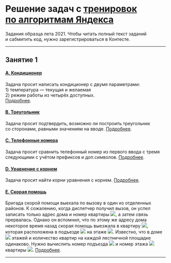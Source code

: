 # Решение задач с [тренировок по алгоритмам Яндекса](https://yandex.ru/yaintern/algorithm-training)
Задания образца лета 2021. Чтобы читать полный текст заданий и сабмитить код, нужно зарегистрироваться в Контесте.

---

## Занятие 1
#### [A. Кондиционер](/01a.py)
Задача просит написать кондиционер с двумя параметрами:  
1) температура — текущая и желаемая  
2) режим работы из четырёх доступных.  
[Подробнее](https://contest.yandex.ru/contest/27393/problems/A/).


#### [B. Треугольник](/01b.py)
Задача просит подтвердить, возможно ли построить треугольник со сторонами, равными значениям на вводе. [Подробнее](https://contest.yandex.ru/contest/27393/problems/B/). 


#### [C. Телефонные номера](/01c.py)
Задача просит сравнить телефонный номер из первого ввода с тремя следующими с учётом префиксов и доп.символов. [Подробнее](https://contest.yandex.ru/contest/27393/problems/C/).


#### [D. Уравнение с корнем](/01d.py)
Задача просит найти корни уравнения с корнем. [Подробнее](https://contest.yandex.ru/contest/27393/problems/D/).


#### [E. Скорая помощь](/01e.py)
Бригада скорой помощи выехала по вызову в один из отделенных районов. К сожалению, когда диспетчер получил вызов, он успел записать только адрес дома и номер квартиры <img src="https://render.githubusercontent.com/render/math?math=K_1">, а затем связь прервалась. Однако он вспомнил, что по этому же адресу дома некоторое время назад скорая помощь выезжала в квартиру <img src="https://render.githubusercontent.com/render/math?math=K_2">, которая расположена в подъезде <img src="https://render.githubusercontent.com/render/math?math=P_2"> на этаже <img src="https://render.githubusercontent.com/render/math?math=N_2">. Известно, что в доме <img src="https://render.githubusercontent.com/render/math?math=M"> этажей и количество квартир на каждой лестничной площадке одинаково. Нужно вычислить номер подъезда <img src="https://render.githubusercontent.com/render/math?math=P_1"> и номер этажа <img src="https://render.githubusercontent.com/render/math?math=N_1"> квартиры <img src="https://render.githubusercontent.com/render/math?math=K_">. [Подробнее](https://contest.yandex.ru/contest/27393/problems/E/).


---

